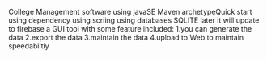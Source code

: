 College Management software using javaSE
Maven archetypeQuick start
using dependency
using scriing
using databases SQLITE
later it will update to firebase
a GUI tool with some feature included:
1.you can generate the data
2.export the data
3.maintain the data
4.<coming soon>upload to Web to maintain speedabiltiy
